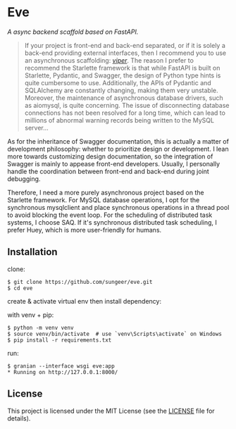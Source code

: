# Eve

*A async backend scaffold based on FastAPI.*

> If your project is front-end and back-end separated, or if it is solely a back-end providing external interfaces, then I recommend you to use an asynchronous scaffolding: *[viper](https://github.com/sungeer/viper)*.
> The reason I prefer to recommend the Starlette framework is that while FastAPI is built on Starlette, Pydantic, and Swagger, the design of Python type hints is quite cumbersome to use. Additionally, the APIs of Pydantic and SQLAlchemy are constantly changing, making them very unstable. Moreover, the maintenance of asynchronous database drivers, such as aiomysql, is quite concerning. The issue of disconnecting database connections has not been resolved for a long time, which can lead to millions of abnormal warning records being written to the MySQL server...

As for the inheritance of Swagger documentation, this is actually a matter of development philosophy: whether to prioritize design or development. I lean more towards customizing design documentation, so the integration of Swagger is mainly to appease front-end developers. Usually, I personally handle the coordination between front-end and back-end during joint debugging.

Therefore, I need a more purely asynchronous project based on the Starlette framework. For MySQL database operations, I opt for the synchronous mysqlclient and place synchronous operations in a thread pool to avoid blocking the event loop. For the scheduling of distributed task systems, I choose SAQ. If it's synchronous distributed task scheduling, I prefer Huey, which is more user-friendly for humans.

## Installation

clone:
```
$ git clone https://github.com/sungeer/eve.git
$ cd eve
```
create & activate virtual env then install dependency:

with venv + pip:
```
$ python -m venv venv
$ source venv/bin/activate  # use `venv\Scripts\activate` on Windows
$ pip install -r requirements.txt
```

run:
```
$ granian --interface wsgi eve:app
* Running on http://127.0.0.1:8000/
```

## License

This project is licensed under the MIT License (see the
[LICENSE](LICENSE) file for details).
